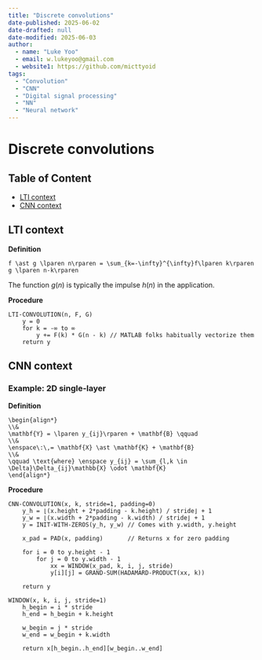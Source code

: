 ```yaml
---
title: "Discrete convolutions"
date-published: 2025-06-02
date-drafted: null
date-modified: 2025-06-03
author:
  - name: "Luke Yoo"
  - email: w.lukeyoo@gmail.com
  - website1: https://github.com/micttyoid
tags:
  - "Convolution"
  - "CNN"
  - "Digital signal processing"
  - "NN"
  - "Neural network"
---
```


# Discrete convolutions

## Table of Content

- [LTI context](#lti-context)
- [CNN context](#cnn-context)

## LTI context

**Definition**

```[latex]
f \ast g \lparen n\rparen = \sum_{k=-\infty}^{\infty}f\lparen k\rparen  g \lparen n-k\rparen
```

The function $g(n)$ is typically the impulse $h(n)$ in the application.

**Procedure**

```pseudo
LTI-CONVOLUTION(n, F, G)
    y = 0
    for k = -∞ to ∞
        y += F(k) * G(n - k) // MATLAB folks habitually vectorize them
    return y
```

## CNN context

### Example: 2D single-layer

**Definition**

```[latex]
\begin{align*}
\\&
\mathbf{Y} = \lparen y_{ij}\rparen + \mathbf{B} \qquad
\\&
\enspace\:\,= \mathbf{X} \ast \mathbf{K} + \mathbf{B}
\\&
\qquad \text{where} \enspace y_{ij} = \sum_{l,k \in \Delta}\Delta_{ij}\mathbb{X} \odot \mathbf{K}
\end{align*}
```

**Procedure**

```pseudo
CNN-CONVOLUTION(x, k, stride=1, padding=0)
    y_h = ⌊(x.height + 2*padding - k.height) / stride⌋ + 1
    y_w = ⌊(x.width + 2*padding - k.width) / stride⌋ + 1
    y = INIT-WITH-ZEROS(y_h, y_w) // Comes with y.width, y.height
    
    x_pad = PAD(x, padding)       // Returns x for zero padding
    
    for i = 0 to y.height - 1
        for j = 0 to y.width - 1
            xx = WINDOW(x_pad, k, i, j, stride)
            y[i][j] = GRAND-SUM(HADAMARD-PRODUCT(xx, k))
    
    return y

WINDOW(x, k, i, j, stride=1)
    h_begin = i * stride
    h_end = h_begin + k.height

    w_begin = j * stride
    w_end = w_begin + k.width
    
    return x[h_begin..h_end][w_begin..w_end]
```
